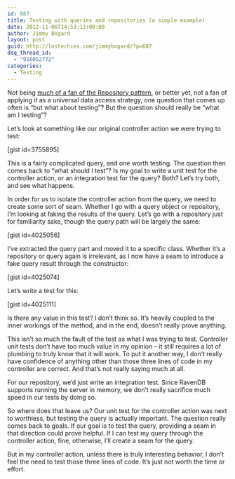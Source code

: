 ```yaml
---
id: 687
title: Testing with queries and repositories (a simple example)
date: 2012-11-06T14:53:12+00:00
author: Jimmy Bogard
layout: post
guid: http://lostechies.com/jimmybogard/?p=687
dsq_thread_id:
  - "916052772"
categories:
  - Testing
---
```

Not being [much of a fan of the Repository pattern](http://lostechies.com/jimmybogard/2012/10/08/favor-query-objects-over-repositories/), or better yet, not a fan of applying it as a universal data access strategy, one question that comes up often is “but what about testing”? But the question should really be “what am I testing”?

Let’s look at something like our original controller action we were trying to test:

[gist id=3755895]

This is a fairly complicated query, and one worth testing. The question then comes back to “what should I test”? Is my goal to write a unit test for the controller action, or an integration test for the query? Both? Let’s try both, and see what happens.

In order for us to isolate the controller action from the query, we need to create some sort of seam. Whether I go with a query object or repository, I’m looking at faking the results of the query. Let’s go with a repository just for familiarity sake, though the query path will be largely the same:

[gist id=4025056]

I’ve extracted the query part and moved it to a specific class. Whether it’s a repository or query again is irrelevant, as I now have a seam to introduce a fake query result through the constructor:

[gist id=4025074]

Let’s write a test for this:

[gist id=4025111]

Is there any value in this test? I don’t think so. It’s heavily coupled to the inner workings of the method, and in the end, doesn’t really prove anything.

This isn’t so much the fault of the test as what I was trying to test. Controller unit tests don’t have too much value in my opinion – it still requires a lot of plumbing to truly know that it will work. To put it another way, I don’t really have confidence of anything other than those three lines of code in my controller are correct. And that’s not really saying much at all.

For our repository, we’d just write an integration test. Since RavenDB supports running the server in memory, we don’t really sacrifice much speed in our tests by doing so.

So where does that leave us? Our unit test for the controller action was next to worthless, but testing the query is actually important. The question really comes back to goals. If our goal is to test the query, providing a seam in that direction could prove helpful. If I can test my query through the controller action, fine, otherwise, I’ll create a seam for the query.

But in my controller action, unless there is truly interesting behavior, I don’t feel the need to test those three lines of code. It’s just not worth the time or effort.